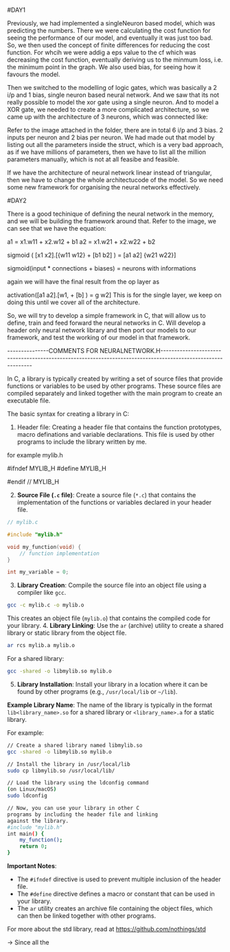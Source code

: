 #DAY1

Previously, we had implemented a singleNeuron based model, which was predicting the numbers.
There we were calculating the cost function for seeing the performance of our model, and eventually it was just too bad.
So, we then used the concept of finite differences for reducing the cost function. For whcih we were addig a eps value to the cf
which was decreasing the cost function, eventually deriving us to the minmum loss, i.e. the minimum point in the graph.
We also used bias, for seeing how it favours the model.

Then we switched to the modelling of logic gates, which was basically a 2 i/p and 1 bias, single neuron based neural network.
And we saw that its not really possible to model the xor gate using a single neuron. And to model a XOR gate, we needed to create a more complicated
architecture, so we came up with the architecture of 3 neurons, which was connected like:

Refer to the image attached in the folder, there are in total 6 i/p and 3 bias. 2 inputs per neuron and 2 bias per neuron.
We had made out that model by listing out all the parameters inside the struct, which is a very bad approach, as if we have millions of
parameters, then we have to list all the million parameters manually, which is not at all feasibe and feasible.

If we have the architecture of neural network linear instead of triangular, then we have to change the whole architectucode of the model.
So we need some new framework for organising the neural networks effectively.


#DAY2

There is a good techinique of defining the neural network in the memory, and we will be building the framework around that.
Refer to the image, we can see that we have the equation:

a1 = x1.w11 + x2.w12 + b1
a2 = x1.w21 + x2.w22 + b2

 sigmoid ( [x1 x2].[{w11 w12}  + [b1 b2] ) =  [a1 a2]
                    {w21 w22}]

sigmoid(input * connections + biases) = neurons with informations


again we will have the final result from the op layer as

 activation([a1 a2].[w1, + [b] ) = g
                     w2]
This is for the single layer, we keep on doing this until we cover all of the architecture.

So, we will try to develop a simple framework in C, that will allow us to define, train and feed forward the neural networks in C.
Will develop a header only neural network library and then port our models to our framework, and test the working of our model in that framework.



---------------COMMENTS FOR NEURALNETWORK.H-------------------------------------------------------------------------------------------------------------

In C, a library is typically created by writing a
set of source files that provide functions or 
variables to be used by other programs. These 
source files are compiled separately and linked 
together with the main program to create an 
executable file.

The basic syntax for creating a library in
C:

1. Header file: Creating a header file that contains the function prototypes, macro definations and variable declarations. This file is used by other programs to include the library written by me.

for example mylib.h

#ifndef MYLIB_H
#define MYLIB_H

#endif // MYLIB_H


2. **Source File (`.c` file)**: Create a source 
file (`*.c`) that contains the implementation of 
the functions or variables declared in your 
header file.
```c
// mylib.c

#include "mylib.h"

void my_function(void) {
    // function implementation
}

int my_variable = 0;
```
3. **Library Creation**: Compile the source file 
into an object file using a compiler like `gcc`.
```bash
gcc -c mylib.c -o mylib.o
```
This creates an object file (`mylib.o`) that 
contains the compiled code for your library.
4. **Library Linking**: Use the `ar` (archive) 
utility to create a shared library or static 
library from the object file.
```bash
ar rcs mylib.a mylib.o
```
For a shared library:
```bash
gcc -shared -o libmylib.so mylib.o
```
5. **Library Installation**: Install your library
in a location where it can be found by other 
programs (e.g., `/usr/local/lib` or `~/lib`).

**Example Library Name**: The name of the library
is typically in the format `lib<library_name>.so`
for a shared library or `<library_name>.a` for a 
static library.

For example:
```bash
// Create a shared library named libmylib.so
gcc -shared -o libmylib.so mylib.o

// Install the library in /usr/local/lib
sudo cp libmylib.so /usr/local/lib/

// Load the library using the ldconfig command 
(on Linux/macOS)
sudo ldconfig

// Now, you can use your library in other C 
programs by including the header file and linking
against the library.
#include "mylib.h"
int main() {
    my_function();
    return 0;
}
```
**Important Notes**:

* The `#ifndef` directive is used to prevent 
multiple inclusion of the header file.
* The `#define` directive defines a macro or 
constant that can be used in your library.
* The `ar` utility creates an archive file 
containing the object files, which can then be 
linked together with other programs.

For more about the std library, read at https://github.com/nothings/std


-> Since all the 


